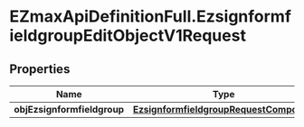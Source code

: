 # EZmaxApiDefinitionFull.EzsignformfieldgroupEditObjectV1Request

## Properties

Name | Type | Description | Notes
------------ | ------------- | ------------- | -------------
**objEzsignformfieldgroup** | [**EzsignformfieldgroupRequestCompound**](EzsignformfieldgroupRequestCompound.md) |  | 


